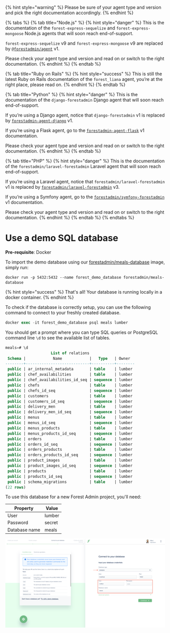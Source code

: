 {% hint style="warning" %}
Please be sure of your agent type and version and pick the right documentation accordingly.
{% endhint %}

{% tabs %}
{% tab title="Node.js" %}
{% hint style="danger" %}
This is the documentation of the `forest-express-sequelize` and `forest-express-mongoose` Node.js agents that will soon reach end-of-support.

`forest-express-sequelize` v9 and `forest-express-mongoose` v9 are replaced by [`@forestadmin/agent`](https://docs.forestadmin.com/developer-guide-agents-nodejs/) v1.

Please check your agent type and version and read on or switch to the right documentation.
{% endhint %}
{% endtab %}

{% tab title="Ruby on Rails" %}
{% hint style="success" %}
This is still the latest Ruby on Rails documentation of the `forest_liana` agent, you’re at the right place, please read on.
{% endhint %}
{% endtab %}

{% tab title="Python" %}
{% hint style="danger" %}
This is the documentation of the `django-forestadmin` Django agent that will soon reach end-of-support.

If you’re using a Django agent, notice that `django-forestadmin` v1 is replaced by [`forestadmin-agent-django`](https://docs.forestadmin.com/developer-guide-agents-python) v1.

If you’re using a Flask agent, go to the [`forestadmin-agent-flask`](https://docs.forestadmin.com/developer-guide-agents-python) v1 documentation.

Please check your agent type and version and read on or switch to the right documentation.
{% endhint %}
{% endtab %}

{% tab title="PHP" %}
{% hint style="danger" %}
This is the documentation of the `forestadmin/laravel-forestadmin` Laravel agent that will soon reach end-of-support.

If you’re using a Laravel agent, notice that `forestadmin/laravel-forestadmin` v1 is replaced by [`forestadmin/laravel-forestadmin`](https://docs.forestadmin.com/developer-guide-agents-php) v3.

If you’re using a Symfony agent, go to the [`forestadmin/symfony-forestadmin`](https://docs.forestadmin.com/developer-guide-agents-php) v1 documentation.

Please check your agent type and version and read on or switch to the right documentation.
{% endhint %}
{% endtab %}
{% endtabs %}

# Use a demo SQL database

**Pre-requisite**: Docker

To import the demo database using our [forestadmin/meals-database](https://hub.docker.com/r/forestadmin/meals-database) image, simply run:

```
docker run -p 5432:5432 --name forest_demo_database forestadmin/meals-database
```

{% hint style="success" %}
That's all! Your database is running locally in a docker container.
{% endhint %}

To check if the database is correctly setup, you can use the following command to connect to your freshly created database.

```sql
docker exec -it forest_demo_database psql meals lumber
```

You should get a prompt where you can type SQL queries or PostgreSQL command line `\d` to see the available list of tables.

```sql
meals=# \d
                    List of relations
 Schema |            Name            |   Type   | Owner
--------+----------------------------+----------+--------
 public | ar_internal_metadata       | table    | lumber
 public | chef_availabilities        | table    | lumber
 public | chef_availabilities_id_seq | sequence | lumber
 public | chefs                      | table    | lumber
 public | chefs_id_seq               | sequence | lumber
 public | customers                  | table    | lumber
 public | customers_id_seq           | sequence | lumber
 public | delivery_men               | table    | lumber
 public | delivery_men_id_seq        | sequence | lumber
 public | menus                      | table    | lumber
 public | menus_id_seq               | sequence | lumber
 public | menus_products             | table    | lumber
 public | menus_products_id_seq      | sequence | lumber
 public | orders                     | table    | lumber
 public | orders_id_seq              | sequence | lumber
 public | orders_products            | table    | lumber
 public | orders_products_id_seq     | sequence | lumber
 public | product_images             | table    | lumber
 public | product_images_id_seq      | sequence | lumber
 public | products                   | table    | lumber
 public | products_id_seq            | sequence | lumber
 public | schema_migrations          | table    | lumber
(22 rows)
```

To use this database for a new Forest Admin project, you'll need:

| Property      | Value  |
| ------------- | ------ |
| User          | lumber |
| Password      | secret |
| Database name | meals  |

![](<../../.gitbook/assets/screenshot 2020-04-23 at 16.06.16.png>)
